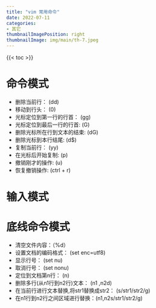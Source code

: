 ```yaml
---
title: "vim 常用命令"
date: 2022-07-11
categories:
- 其它
thumbnailImagePosition: right
thumbnailImage: img/main/th-7.jpeg
---
```


<!--more-->

{{< toc >}}

# 命令模式

- 删除当前行： (dd)
- 移动到行头： (0)
- 光标定位到第一行的行首： (gg)
- 光标定位到最后一行的行首:  (G)
- 删除光标所在行到文本的结束: (dG)
- 删除光标到本行结尾: (d$) 
- 复制当前行： (yy)
- 在光标后开始复制: (p)
- 撤销刚才的操作: (u)
- 恢复撤销操作: (ctrl + r)


# 输入模式


# 底线命令模式

- 清空文件内容：（%d）
- 设置文档的编码格式： (set enc=utf8)
- 显示行号： (set nu)    
- 取消行号： (set nonu)
- 定位到文档第n行： (n)
- 删除多行(从n1行到n2行)文本： (n1 ,n2d)
- 在当前行进行文本替换,将str1替换成str2： (s/str1/str2/g)
- 在n1行到n2行之间区域进行替换：(n1,n2s/str1/str2/g)